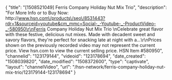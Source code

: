 {
    "title": "[1508521049] Ferris Company Holiday Nut Mix Trio",
    "description": "For More Info or to Buy Now: http:\/\/www.hsn.com\/products\/seo\/8531443?rdr=1&sourceid=youtube&cm_mmc=Social-_-Youtube-_-ProductVideo-_-580950\r\nFerris Company Holiday Nut Mix Trio  \nCelebrate great flavor with these festive, delicious nut mixes. Made with decadent sweet and savory flavors, they're perfect for snacking late at night with a...\r\nPrices shown on the previously recorded video may not represent the current price.  View hsn.com to view the current selling price. HSN Item #580950",
    "channelid": "123179144",
    "videoid": "123178694",
    "date_created": "1508039820",
    "date_modified": "1508372600",
    "type": "captivate",
    "layout": "channelVideo",
    "url": "\/hsn-network\/ferris-company-holiday-nut-mix-trio\/123179144-123178694"
}